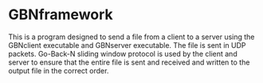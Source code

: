 GBNframework
============

This is a program designed to send a file from a client to a server using the GBNclient executable and GBNserver executable. The file is sent in UDP packets. Go-Back-N sliding window protocol is used by the client and server to ensure that the entire file is sent and received and written to the output file in the correct order.
